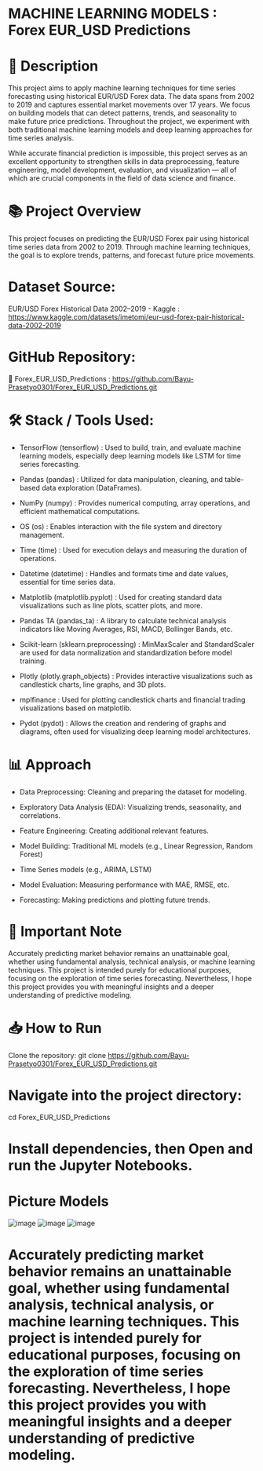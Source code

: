 # MACHINE LEARNING MODELS : Forex EUR_USD Predictions

# 📝 Description
This project aims to apply machine learning techniques for time series forecasting using historical EUR/USD Forex data. The data spans from 2002 to 2019 and captures essential market movements over 17 years.
We focus on building models that can detect patterns, trends, and seasonality to make future price predictions.
Throughout the project, we experiment with both traditional machine learning models and deep learning approaches for time series analysis.

While accurate financial prediction is impossible, this project serves as an excellent opportunity to strengthen skills in data preprocessing, feature engineering, model development, evaluation, and visualization — all of which are crucial components in the field of data science and finance.

# 📚 Project Overview
This project focuses on predicting the EUR/USD Forex pair using historical time series data from 2002 to 2019. Through machine learning techniques, the goal is to explore trends, patterns, and forecast future price movements.

# Dataset Source:
EUR/USD Forex Historical Data 2002–2019 - Kaggle : https://www.kaggle.com/datasets/imetomi/eur-usd-forex-pair-historical-data-2002-2019

# GitHub Repository:
🔗 Forex_EUR_USD_Predictions : https://github.com/Bayu-Prasetyo0301/Forex_EUR_USD_Predictions.git

# 🛠️ Stack / Tools Used:

- TensorFlow (tensorflow) : Used to build, train, and evaluate machine learning models, especially deep learning models like LSTM for time series forecasting.

- Pandas (pandas) : Utilized for data manipulation, cleaning, and table-based data exploration (DataFrames).

- NumPy (numpy) : Provides numerical computing, array operations, and efficient mathematical computations.

- OS (os) : Enables interaction with the file system and directory management.

- Time (time) : Used for execution delays and measuring the duration of operations.

- Datetime (datetime) : Handles and formats time and date values, essential for time series data.

- Matplotlib (matplotlib.pyplot) : Used for creating standard data visualizations such as line plots, scatter plots, and more.

- Pandas TA (pandas_ta) : A library to calculate technical analysis indicators like Moving Averages, RSI, MACD, Bollinger Bands, etc.

- Scikit-learn (sklearn.preprocessing) : MinMaxScaler and StandardScaler are used for data normalization and standardization before model training.

- Plotly (plotly.graph_objects) : Provides interactive visualizations such as candlestick charts, line graphs, and 3D plots.

- mplfinance : Used for plotting candlestick charts and financial trading visualizations based on matplotlib.

- Pydot (pydot) : Allows the creation and rendering of graphs and diagrams, often used for visualizing deep learning model architectures.

# 📊 Approach
- Data Preprocessing: Cleaning and preparing the dataset for modeling.

- Exploratory Data Analysis (EDA): Visualizing trends, seasonality, and correlations.

- Feature Engineering: Creating additional relevant features.

- Model Building: Traditional ML models (e.g., Linear Regression, Random Forest)

- Time Series models (e.g., ARIMA, LSTM)

- Model Evaluation: Measuring performance with MAE, RMSE, etc.

- Forecasting: Making predictions and plotting future trends.

# 📌 Important Note
Accurately predicting market behavior remains an unattainable goal, whether using fundamental analysis, technical analysis, or machine learning techniques.
This project is intended purely for educational purposes, focusing on the exploration of time series forecasting.
Nevertheless, I hope this project provides you with meaningful insights and a deeper understanding of predictive modeling.

# 📥 How to Run
Clone the repository: git clone https://github.com/Bayu-Prasetyo0301/Forex_EUR_USD_Predictions.git

# Navigate into the project directory: 
cd Forex_EUR_USD_Predictions

# Install dependencies, then Open and run the Jupyter Notebooks.

# Picture Models
![image](https://github.com/user-attachments/assets/59670022-1cd5-405b-a461-9ce65ca07c61)
![image](https://github.com/user-attachments/assets/8de576fd-a013-4659-ae63-b7099bf06cc1)
![image](https://github.com/user-attachments/assets/06061f5c-d152-4d45-a80a-83e7ec3696ca)

# Accurately predicting market behavior remains an unattainable goal, whether using fundamental analysis, technical analysis, or machine learning techniques. This project is intended purely for educational purposes, focusing on the exploration of time series forecasting. Nevertheless, I hope this project provides you with meaningful insights and a deeper understanding of predictive modeling.
